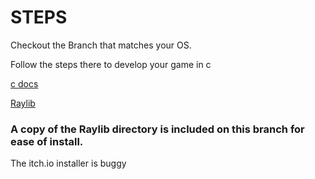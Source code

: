 # STEPS

Checkout the Branch that matches your OS.

Follow the steps there to develop your game in c

[c docs](https://devdocs.io/c/)

[Raylib](https://www.raylib.com/)


### A copy of the Raylib directory is included on this branch for ease of install.
The itch.io installer is buggy